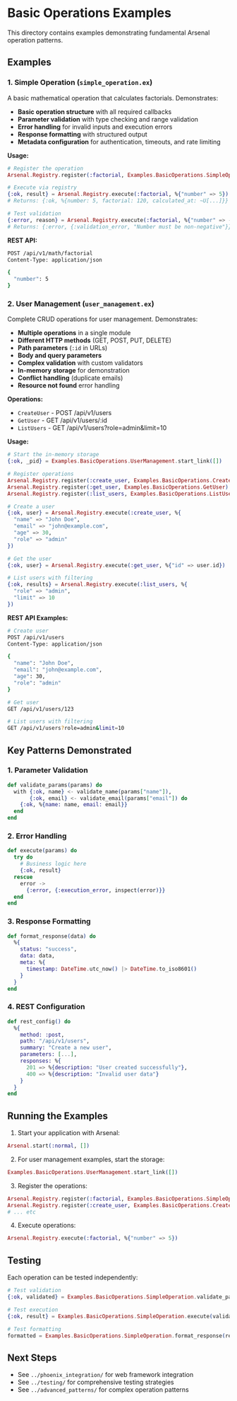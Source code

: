 # Basic Operations Examples

This directory contains examples demonstrating fundamental Arsenal operation patterns.

## Examples

### 1. Simple Operation (`simple_operation.ex`)

A basic mathematical operation that calculates factorials. Demonstrates:

- **Basic operation structure** with all required callbacks
- **Parameter validation** with type checking and range validation
- **Error handling** for invalid inputs and execution errors
- **Response formatting** with structured output
- **Metadata configuration** for authentication, timeouts, and rate limiting

**Usage:**
```elixir
# Register the operation
Arsenal.Registry.register(:factorial, Examples.BasicOperations.SimpleOperation)

# Execute via registry
{:ok, result} = Arsenal.Registry.execute(:factorial, %{"number" => 5})
# Returns: {:ok, %{number: 5, factorial: 120, calculated_at: ~U[...]}}

# Test validation
{:error, reason} = Arsenal.Registry.execute(:factorial, %{"number" => -1})
# Returns: {:error, {:validation_error, "Number must be non-negative"}}
```

**REST API:**
```bash
POST /api/v1/math/factorial
Content-Type: application/json

{
  "number": 5
}
```

### 2. User Management (`user_management.ex`)

Complete CRUD operations for user management. Demonstrates:

- **Multiple operations** in a single module
- **Different HTTP methods** (GET, POST, PUT, DELETE)
- **Path parameters** (`:id` in URLs)
- **Body and query parameters**
- **Complex validation** with custom validators
- **In-memory storage** for demonstration
- **Conflict handling** (duplicate emails)
- **Resource not found** error handling

**Operations:**
- `CreateUser` - POST /api/v1/users
- `GetUser` - GET /api/v1/users/:id  
- `ListUsers` - GET /api/v1/users?role=admin&limit=10

**Usage:**

```elixir
# Start the in-memory storage
{:ok, _pid} = Examples.BasicOperations.UserManagement.start_link([])

# Register operations
Arsenal.Registry.register(:create_user, Examples.BasicOperations.CreateUser)
Arsenal.Registry.register(:get_user, Examples.BasicOperations.GetUser)
Arsenal.Registry.register(:list_users, Examples.BasicOperations.ListUsers)

# Create a user
{:ok, user} = Arsenal.Registry.execute(:create_user, %{
  "name" => "John Doe",
  "email" => "john@example.com",
  "age" => 30,
  "role" => "admin"
})

# Get the user
{:ok, user} = Arsenal.Registry.execute(:get_user, %{"id" => user.id})

# List users with filtering
{:ok, results} = Arsenal.Registry.execute(:list_users, %{
  "role" => "admin",
  "limit" => 10
})
```

**REST API Examples:**

```bash
# Create user
POST /api/v1/users
Content-Type: application/json

{
  "name": "John Doe",
  "email": "john@example.com",
  "age": 30,
  "role": "admin"
}

# Get user
GET /api/v1/users/123

# List users with filtering
GET /api/v1/users?role=admin&limit=10
```

## Key Patterns Demonstrated

### 1. Parameter Validation
```elixir
def validate_params(params) do
  with {:ok, name} <- validate_name(params["name"]),
       {:ok, email} <- validate_email(params["email"]) do
    {:ok, %{name: name, email: email}}
  end
end
```

### 2. Error Handling
```elixir
def execute(params) do
  try do
    # Business logic here
    {:ok, result}
  rescue
    error ->
      {:error, {:execution_error, inspect(error)}}
  end
end
```

### 3. Response Formatting
```elixir
def format_response(data) do
  %{
    status: "success",
    data: data,
    meta: %{
      timestamp: DateTime.utc_now() |> DateTime.to_iso8601()
    }
  }
end
```

### 4. REST Configuration
```elixir
def rest_config() do
  %{
    method: :post,
    path: "/api/v1/users",
    summary: "Create a new user",
    parameters: [...],
    responses: %{
      201 => %{description: "User created successfully"},
      400 => %{description: "Invalid user data"}
    }
  }
end
```

## Running the Examples

1. Start your application with Arsenal:
```elixir
Arsenal.start(:normal, [])
```

2. For user management examples, start the storage:
```elixir
Examples.BasicOperations.UserManagement.start_link([])
```

3. Register the operations:
```elixir
Arsenal.Registry.register(:factorial, Examples.BasicOperations.SimpleOperation)
Arsenal.Registry.register(:create_user, Examples.BasicOperations.CreateUser)
# ... etc
```

4. Execute operations:
```elixir
Arsenal.Registry.execute(:factorial, %{"number" => 5})
```

## Testing

Each operation can be tested independently:

```elixir
# Test validation
{:ok, validated} = Examples.BasicOperations.SimpleOperation.validate_params(%{"number" => 5})

# Test execution
{:ok, result} = Examples.BasicOperations.SimpleOperation.execute(validated)

# Test formatting
formatted = Examples.BasicOperations.SimpleOperation.format_response(result)
```

## Next Steps

- See `../phoenix_integration/` for web framework integration
- See `../testing/` for comprehensive testing strategies
- See `../advanced_patterns/` for complex operation patterns